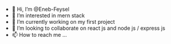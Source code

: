 - 👋 Hi, I’m @Eneb-Feysel
- 👀 I’m interested in mern stack
- 🌱 I’m currently working on my first project
- 💞️ I’m looking to collaborate on react js and node js / express js
- 📫 How to reach me ...

<!---
Eneb-Feysel/Eneb-Feysel is a ✨ special ✨ repository because its `README.md` (this file) appears on your GitHub profile.
You can click the Preview link to take a look at your changes.
--->

